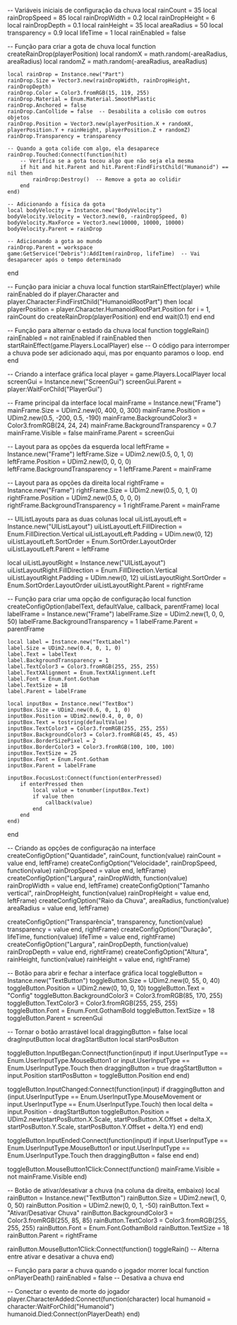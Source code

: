 -- Variáveis iniciais de configuração da chuva
local rainCount = 35
local rainDropSpeed = 85
local rainDropWidth = 0.2
local rainDropHeight = 6
local rainDropDepth = 0.1
local rainHeight = 35
local areaRadius = 50
local transparency = 0.9
local lifeTime = 1
local rainEnabled = false

-- Função para criar a gota de chuva
local function createRainDrop(playerPosition)
	local randomX = math.random(-areaRadius, areaRadius)
	local randomZ = math.random(-areaRadius, areaRadius)

	local rainDrop = Instance.new("Part")
	rainDrop.Size = Vector3.new(rainDropWidth, rainDropHeight, rainDropDepth)
	rainDrop.Color = Color3.fromRGB(15, 119, 255)
	rainDrop.Material = Enum.Material.SmoothPlastic
	rainDrop.Anchored = false
	rainDrop.CanCollide = false  -- Desabilita a colisão com outros objetos
	rainDrop.Position = Vector3.new(playerPosition.X + randomX, playerPosition.Y + rainHeight, playerPosition.Z + randomZ)
	rainDrop.Transparency = transparency

	-- Quando a gota colide com algo, ela desaparece
	rainDrop.Touched:Connect(function(hit)
		-- Verifica se a gota tocou algo que não seja ela mesma
		if hit and hit.Parent and hit.Parent:FindFirstChild("Humanoid") == nil then
			rainDrop:Destroy()  -- Remove a gota ao colidir
		end
	end)

	-- Adicionando a física da gota
	local bodyVelocity = Instance.new("BodyVelocity")
	bodyVelocity.Velocity = Vector3.new(0, -rainDropSpeed, 0)
	bodyVelocity.MaxForce = Vector3.new(10000, 10000, 10000)
	bodyVelocity.Parent = rainDrop

	-- Adicionando a gota ao mundo
	rainDrop.Parent = workspace
	game:GetService("Debris"):AddItem(rainDrop, lifeTime)  -- Vai desaparecer após o tempo determinado
end

-- Função para iniciar a chuva
local function startRainEffect(player)
	while rainEnabled do
		if player.Character and player.Character:FindFirstChild("HumanoidRootPart") then
			local playerPosition = player.Character.HumanoidRootPart.Position
			for i = 1, rainCount do
				createRainDrop(playerPosition)
			end
		end
		wait(0.1)
	end
end

-- Função para alternar o estado da chuva
local function toggleRain()
	rainEnabled = not rainEnabled
	if rainEnabled then
		startRainEffect(game.Players.LocalPlayer)
	else
		-- O código para interromper a chuva pode ser adicionado aqui, mas por enquanto paramos o loop.
	end
end

-- Criando a interface gráfica
local player = game.Players.LocalPlayer
local screenGui = Instance.new("ScreenGui")
screenGui.Parent = player:WaitForChild("PlayerGui")

-- Frame principal da interface
local mainFrame = Instance.new("Frame")
mainFrame.Size = UDim2.new(0, 400, 0, 300)
mainFrame.Position = UDim2.new(0.5, -200, 0.5, -190)
mainFrame.BackgroundColor3 = Color3.fromRGB(24, 24, 24)
mainFrame.BackgroundTransparency = 0.7
mainFrame.Visible = false
mainFrame.Parent = screenGui

-- Layout para as opções da esquerda
local leftFrame = Instance.new("Frame")
leftFrame.Size = UDim2.new(0.5, 0, 1, 0)
leftFrame.Position = UDim2.new(0, 0, 0, 0)
leftFrame.BackgroundTransparency = 1
leftFrame.Parent = mainFrame

-- Layout para as opções da direita
local rightFrame = Instance.new("Frame")
rightFrame.Size = UDim2.new(0.5, 0, 1, 0)
rightFrame.Position = UDim2.new(0.5, 0, 0, 0)
rightFrame.BackgroundTransparency = 1
rightFrame.Parent = mainFrame

-- UIListLayouts para as duas colunas
local uiListLayoutLeft = Instance.new("UIListLayout")
uiListLayoutLeft.FillDirection = Enum.FillDirection.Vertical
uiListLayoutLeft.Padding = UDim.new(0, 12)
uiListLayoutLeft.SortOrder = Enum.SortOrder.LayoutOrder
uiListLayoutLeft.Parent = leftFrame

local uiListLayoutRight = Instance.new("UIListLayout")
uiListLayoutRight.FillDirection = Enum.FillDirection.Vertical
uiListLayoutRight.Padding = UDim.new(0, 12)
uiListLayoutRight.SortOrder = Enum.SortOrder.LayoutOrder
uiListLayoutRight.Parent = rightFrame

-- Função para criar uma opção de configuração
local function createConfigOption(labelText, defaultValue, callback, parentFrame)
	local labelFrame = Instance.new("Frame")
	labelFrame.Size = UDim2.new(1, 0, 0, 50)
	labelFrame.BackgroundTransparency = 1
	labelFrame.Parent = parentFrame

	local label = Instance.new("TextLabel")
	label.Size = UDim2.new(0.4, 0, 1, 0)
	label.Text = labelText
	label.BackgroundTransparency = 1
	label.TextColor3 = Color3.fromRGB(255, 255, 255)
	label.TextXAlignment = Enum.TextXAlignment.Left
	label.Font = Enum.Font.Gotham
	label.TextSize = 18
	label.Parent = labelFrame

	local inputBox = Instance.new("TextBox")
	inputBox.Size = UDim2.new(0.6, 0, 1, 0)
	inputBox.Position = UDim2.new(0.4, 0, 0, 0)
	inputBox.Text = tostring(defaultValue)
	inputBox.TextColor3 = Color3.fromRGB(255, 255, 255)
	inputBox.BackgroundColor3 = Color3.fromRGB(45, 45, 45)
	inputBox.BorderSizePixel = 2
	inputBox.BorderColor3 = Color3.fromRGB(100, 100, 100)
	inputBox.TextSize = 25
	inputBox.Font = Enum.Font.Gotham
	inputBox.Parent = labelFrame

	inputBox.FocusLost:Connect(function(enterPressed)
		if enterPressed then
			local value = tonumber(inputBox.Text)
			if value then
				callback(value)
			end
		end
	end)
end

-- Criando as opções de configuração na interface
createConfigOption("Quantidade", rainCount, function(value) rainCount = value end, leftFrame)
createConfigOption("Velocidade", rainDropSpeed, function(value) rainDropSpeed = value end, leftFrame)
createConfigOption("Largura", rainDropWidth, function(value) rainDropWidth = value end, leftFrame)
createConfigOption("Tamanho vertical", rainDropHeight, function(value) rainDropHeight = value end, leftFrame)
createConfigOption("Raio da Chuva", areaRadius, function(value) areaRadius = value end, leftFrame)

createConfigOption("Transparência", transparency, function(value) transparency = value end, rightFrame)
createConfigOption("Duração", lifeTime, function(value) lifeTime = value end, rightFrame)
createConfigOption("Largura", rainDropDepth, function(value) rainDropDepth = value end, rightFrame)
createConfigOption("Altura", rainHeight, function(value) rainHeight = value end, rightFrame)

-- Botão para abrir e fechar a interface gráfica
local toggleButton = Instance.new("TextButton")
toggleButton.Size = UDim2.new(0, 55, 0, 40)
toggleButton.Position = UDim2.new(0, 10, 0, 10)
toggleButton.Text = "Config"
toggleButton.BackgroundColor3 = Color3.fromRGB(85, 170, 255)
toggleButton.TextColor3 = Color3.fromRGB(255, 255, 255)
toggleButton.Font = Enum.Font.GothamBold
toggleButton.TextSize = 18
toggleButton.Parent = screenGui

-- Tornar o botão arrastável
local draggingButton = false
local dragInputButton
local dragStartButton
local startPosButton

toggleButton.InputBegan:Connect(function(input)
	if input.UserInputType == Enum.UserInputType.MouseButton1 or input.UserInputType == Enum.UserInputType.Touch then
		draggingButton = true
		dragStartButton = input.Position
		startPosButton = toggleButton.Position
	end
end)

toggleButton.InputChanged:Connect(function(input)
	if draggingButton and (input.UserInputType == Enum.UserInputType.MouseMovement or input.UserInputType == Enum.UserInputType.Touch) then
		local delta = input.Position - dragStartButton
		toggleButton.Position = UDim2.new(startPosButton.X.Scale, startPosButton.X.Offset + delta.X, startPosButton.Y.Scale, startPosButton.Y.Offset + delta.Y)
	end
end)

toggleButton.InputEnded:Connect(function(input)
	if input.UserInputType == Enum.UserInputType.MouseButton1 or input.UserInputType == Enum.UserInputType.Touch then
		draggingButton = false
	end
end)

toggleButton.MouseButton1Click:Connect(function()
	mainFrame.Visible = not mainFrame.Visible
end)

-- Botão de ativar/desativar a chuva (na coluna da direita, embaixo)
local rainButton = Instance.new("TextButton")
rainButton.Size = UDim2.new(1, 0, 0, 50)
rainButton.Position = UDim2.new(0, 0, 1, -50)
rainButton.Text = "Ativar/Desativar Chuva"
rainButton.BackgroundColor3 = Color3.fromRGB(255, 85, 85)
rainButton.TextColor3 = Color3.fromRGB(255, 255, 255)
rainButton.Font = Enum.Font.GothamBold
rainButton.TextSize = 18
rainButton.Parent = rightFrame

rainButton.MouseButton1Click:Connect(function()
	toggleRain()  -- Alterna entre ativar e desativar a chuva
end)

-- Função para parar a chuva quando o jogador morrer
local function onPlayerDeath()
	rainEnabled = false  -- Desativa a chuva
end

-- Conectar o evento de morte do jogador
player.CharacterAdded:Connect(function(character)
	local humanoid = character:WaitForChild("Humanoid")
	humanoid.Died:Connect(onPlayerDeath)
end)

